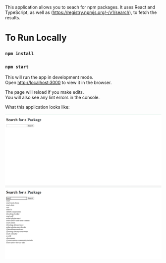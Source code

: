 This application allows you to seach for npm packages. It uses React and TypeScript, as well as (https://registry.npmjs.org/-/v1/search), to fetch the results. 

# To Run Locally 
### `npm install`
### `npm start`

This will run the app in development mode.\
Open [http://localhost:3000](http://localhost:3000) to view it in the browser.

The page will reload if you make edits.\
You will also see any lint errors in the console.

What this application looks like: 

![landing screen](https://github.com/himanshu-rana99/NPM-Package-Search/blob/master/images/home_page.png)
![results page](https://github.com/himanshu-rana99/NPM-Package-Search/blob/master/images/results_page.png)
